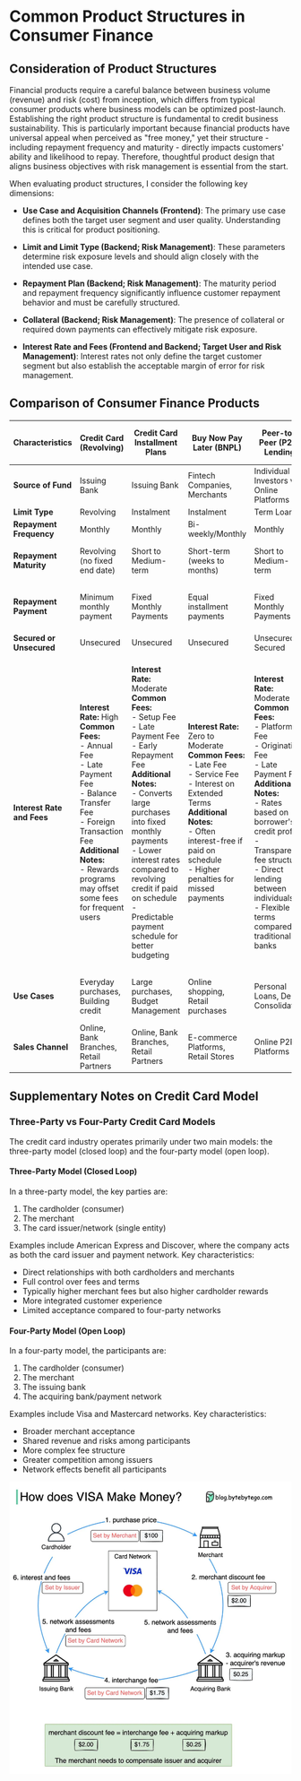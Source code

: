 # Common Product Structures in Consumer Finance

## Consideration of Product Structures

Financial products require a careful balance between business volume (revenue) and risk (cost) from inception, which differs from typical consumer products where business models can be optimized post-launch. Establishing the right product structure is fundamental to credit business sustainability. This is particularly important because financial products have universal appeal when perceived as "free money," yet their structure - including repayment frequency and maturity - directly impacts customers' ability and likelihood to repay. Therefore, thoughtful product design that aligns business objectives with risk management is essential from the start.

When evaluating product structures, I consider the following key dimensions:

- **Use Case and Acquisition Channels (Frontend)**: The primary use case defines both the target user segment and user quality. Understanding this is critical for product positioning.

- **Limit and Limit Type (Backend; Risk Management)**: These parameters determine risk exposure levels and should align closely with the intended use case.

- **Repayment Plan (Backend; Risk Management)**: The maturity period and repayment frequency significantly influence customer repayment behavior and must be carefully structured.

- **Collateral (Backend; Risk Management)**: The presence of collateral or required down payments can effectively mitigate risk exposure.

- **Interest Rate and Fees (Frontend and Backend; Target User and Risk Management)**: Interest rates not only define the target customer segment but also establish the acceptable margin of error for risk management.

## **Comparison of Consumer Finance Products**

| **Characteristics**             | **Credit Card (Revolving)** | **Credit Card Installment Plans** | **Buy Now Pay Later (BNPL)** | **Peer-to-Peer (P2P) Lending** | **Payday Loan** | **Pay in 4** | **56 Loan (Philippines); 9出13归 (Hong Kong)** | **Auto Title Loans** | **Store Credit Cards** | **Personal Loans** | **Secured Personal Loans** |
|--------------------------------|----------------------------|-----------------------------------|----------------------------|--------------------------------|-----------------|--------------|---------------------------------------------|--------------------|--------------------|------------------|--------------------------|
| **Source of Fund**             | Issuing Bank               | Issuing Bank                      | Fintech Companies, Merchants | Individual Investors via Online Platforms | Non-Bank Financial Institutions | Fintech Companies, Merchants | Non-Bank Financial Institutions | Specialized Lenders | Retailers/Financial Partners | Banks, Credit Unions, Online Lenders | Banks, Credit Unions |
| **Limit Type**                 | Revolving                  | Instalment                        | Instalment                 | Term Loan                       | Term Loan       | Instalment   | Instalment                                  | Term Loan          | Revolving           | Term Loan         | Term Loan               |
| **Repayment Frequency**        | Monthly                    | Monthly                           | Bi-weekly/Monthly          | Monthly                         | Single Payment  | Initial + Bi-weekly | Weekly/Bi-weekly                           | Monthly            | Monthly             | Monthly           | Monthly                 |
| **Repayment Maturity**         | Revolving (no fixed end date) | Short to Medium-term          | Short-term (weeks to months) | Short to Medium-term           | Very Short-term (1-4 weeks) | 6 weeks | Short-term (1-3 months) | Short to Medium-term | Revolving (no fixed end date) | Medium to Long-term | Medium to Long-term |
| **Repayment Payment**          | Minimum monthly payment    | Fixed Monthly Payments            | Equal installment payments  | Fixed Monthly Payments          | Lump Sum Payment | 4 Equal Payments (1 upfront + 3 bi-weekly) | Fixed Payments | Fixed Monthly Payments | Minimum Monthly Payment | Fixed Monthly Payments | Fixed Monthly Payments |
| **Secured or Unsecured**       | Unsecured                  | Unsecured                         | Unsecured                  | Unsecured or Secured            | Unsecured       | Unsecured    | Unsecured                                   | Secured (Vehicle)   | Unsecured           | Unsecured or Secured | Secured                  |
| **Interest Rate and Fees**     | **Interest Rate:** High<br>**Common Fees:**<br>- Annual Fee<br>- Late Payment Fee<br>- Balance Transfer Fee<br>- Foreign Transaction Fee<br>**Additional Notes:**<br>- Rewards programs may offset some fees for frequent users | **Interest Rate:** Moderate<br>**Common Fees:**<br>- Setup Fee<br>- Late Payment Fee<br>- Early Repayment Fee<br>**Additional Notes:**<br>- Converts large purchases into fixed monthly payments<br>- Lower interest rates compared to revolving credit if paid on schedule<br>- Predictable payment schedule for better budgeting | **Interest Rate:** Zero to Moderate<br>**Common Fees:**<br>- Late Fee<br>- Service Fee<br>- Interest on Extended Terms<br>**Additional Notes:**<br>- Often interest-free if paid on schedule<br>- Higher penalties for missed payments | **Interest Rate:** Moderate<br>**Common Fees:**<br>- Platform Fee<br>- Origination Fee<br>- Late Payment Fee<br>**Additional Notes:**<br>- Rates based on borrower's credit profile<br>- Transparent fee structure<br>- Direct lending between individuals<br>- Flexible terms compared to traditional banks | **Interest Rate:** Very High<br>**Common Fees:**<br>- Flat Fee Based on Loan Amount<br>- Rollover Fee<br>**Additional Notes:**<br>- Extremely high APR<br>- Intended for emergency short-term borrowing | **Interest Rate:** Usually Zero<br>**Common Fees:**<br>- Late Fee<br>- Failed Payment Fee<br>**Additional Notes:**<br>- Interest-free if paid on schedule<br>- First payment at purchase, followed by 3 bi-weekly payments<br>- Simple and transparent payment structure<br>- Growing alternative to traditional credit | **Interest Rate:** Very High<br>**Common Fees:**<br>- Origination Fee<br>- Late Payment Fee<br>**Additional Notes:**<br>- 56 Loan: Borrow 5000, repay 6000 in Philippines<br>- 9出13归: Borrow 9000, repay 13000 in Hong Kong<br>- Popular short-term loan product in Southeast Asia | **Interest Rate:** High<br>**Common Fees:**<br>- Origination Fee<br>- Late Payment Fee<br>**Additional Notes:**<br>- Vehicle title used as collateral<br>- Risk of vehicle repossession on default<br>- Lower rates than unsecured short-term loans | **Interest Rate:** High<br>**Common Fees:**<br>- Annual Fee<br>- Late Payment Fee<br>- Penalty APR<br>**Additional Notes:**<br>- Store-specific rewards and benefits<br>- Generally higher APR than general-purpose credit cards | **Interest Rate:** Low to Moderate<br>**Common Fees:**<br>- Origination Fee<br>- Prepayment Fee<br>- Late Payment Fee<br>**Additional Notes:**<br>- Rate depends on credit score and security<br>- Longer terms available<br>- More formal underwriting process | **Interest Rate:** Low<br>**Common Fees:**<br>- Origination Fee<br>- Late Payment Fee<br>**Additional Notes:**<br>- Collateral reduces interest rate<br>- Common collateral includes savings accounts, CDs, or vehicles<br>- Lower risk for lenders |
| **Use Cases**                  | Everyday purchases, Building credit | Large purchases, Budget Management | Online shopping, Retail purchases | Personal Loans, Debt Consolidation | Emergency Expenses | Online Shopping, Small-Medium Purchases | Emergency Expenses | Emergency Expenses | Store-specific Purchases | Large Purchases, Debt Consolidation | Large Purchases, Debt Consolidation |
| **Sales Channel**              | Online, Bank Branches, Retail Partners | Online, Bank Branches, Retail Partners | E-commerce Platforms, Retail Stores | Online P2P Platforms | Online, Physical Stores | E-commerce Sites, Retail Partners | Online, Physical Stores | Physical Stores | Retail Stores, Online | Online, Bank Branches | Bank Branches, Online |


## Supplementary Notes on Credit Card Model

### Three-Party vs Four-Party Credit Card Models

The credit card industry operates primarily under two main models: the three-party model (closed loop) and the four-party model (open loop).

#### Three-Party Model (Closed Loop)

In a three-party model, the key parties are:

1. The cardholder (consumer)
2. The merchant
3. The card issuer/network (single entity)

Examples include American Express and Discover, where the company acts as both the card issuer and payment network. Key characteristics:

- Direct relationships with both cardholders and merchants
- Full control over fees and terms
- Typically higher merchant fees but also higher cardholder rewards
- More integrated customer experience
- Limited acceptance compared to four-party networks

#### Four-Party Model (Open Loop)

In a four-party model, the participants are:

1. The cardholder (consumer)
2. The merchant
3. The issuing bank
4. The acquiring bank/payment network

Examples include Visa and Mastercard networks. Key characteristics:

- Broader merchant acceptance
- Shared revenue and risks among participants
- More complex fee structure
- Greater competition among issuers
- Network effects benefit all participants

![Visa Four-Party Model|100](visa.png)